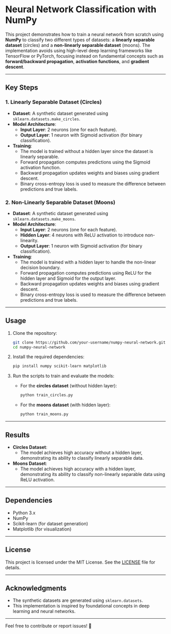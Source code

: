# Neural Network Classification with NumPy

This project demonstrates how to train a neural network from scratch using **NumPy** to classify two different types of datasets: a **linearly separable dataset** (circles) and a **non-linearly separable dataset** (moons). The implementation avoids using high-level deep learning frameworks like TensorFlow or PyTorch, focusing instead on fundamental concepts such as **forward/backward propagation**, **activation functions**, and **gradient descent**.

---

## Key Steps

### 1. **Linearly Separable Dataset (Circles)**
- **Dataset**: A synthetic dataset generated using `sklearn.datasets.make_circles`.
- **Model Architecture**:
  - **Input Layer**: 2 neurons (one for each feature).
  - **Output Layer**: 1 neuron with Sigmoid activation (for binary classification).
- **Training**:
  - The model is trained without a hidden layer since the dataset is linearly separable.
  - Forward propagation computes predictions using the Sigmoid activation function.
  - Backward propagation updates weights and biases using gradient descent.
  - Binary cross-entropy loss is used to measure the difference between predictions and true labels.

### 2. **Non-Linearly Separable Dataset (Moons)**
- **Dataset**: A synthetic dataset generated using `sklearn.datasets.make_moons`.
- **Model Architecture**:
  - **Input Layer**: 2 neurons (one for each feature).
  - **Hidden Layer**: 4 neurons with ReLU activation to introduce non-linearity.
  - **Output Layer**: 1 neuron with Sigmoid activation (for binary classification).
- **Training**:
  - The model is trained with a hidden layer to handle the non-linear decision boundary.
  - Forward propagation computes predictions using ReLU for the hidden layer and Sigmoid for the output layer.
  - Backward propagation updates weights and biases using gradient descent.
  - Binary cross-entropy loss is used to measure the difference between predictions and true labels.

---

## Usage
1. Clone the repository:
   ```bash
   git clone https://github.com/your-username/numpy-neural-network.git
   cd numpy-neural-network
   ```

2. Install the required dependencies:
   ```bash
   pip install numpy scikit-learn matplotlib
   ```

3. Run the scripts to train and evaluate the models:
   - For the **circles dataset** (without hidden layer):
     ```bash
     python train_circles.py
     ```
   - For the **moons dataset** (with hidden layer):
     ```bash
     python train_moons.py
     ```

---

## Results
- **Circles Dataset**:
  - The model achieves high accuracy without a hidden layer, demonstrating its ability to classify linearly separable data.
- **Moons Dataset**:
  - The model achieves high accuracy with a hidden layer, demonstrating its ability to classify non-linearly separable data using ReLU activation.

---

## Dependencies
- Python 3.x
- NumPy
- Scikit-learn (for dataset generation)
- Matplotlib (for visualization)

---

## License
This project is licensed under the MIT License. See the [LICENSE](LICENSE) file for details.

---

## Acknowledgments
- The synthetic datasets are generated using `sklearn.datasets`.
- This implementation is inspired by foundational concepts in deep learning and neural networks.

---

Feel free to contribute or report issues! 🚀
